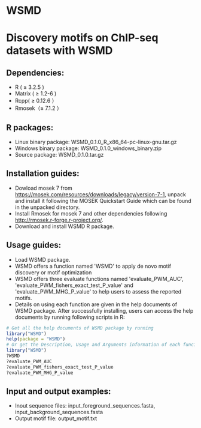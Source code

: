 # WSMD
Discovery motifs on ChIP-seq datasets with WSMD
=================================================

Dependencies:
-------
  * R ( ≥ 3.2.5 )
  * Matrix ( ≥ 1.2-6 )
  * Rcpp( ≥ 0.12.6 ）
  * Rmosek（≥ 7.1.2 ）

R packages:
-------------------------
  * Linux binary package: WSMD_0.1.0_R_x86_64-pc-linux-gnu.tar.gz
  * Windows binary package: WSMD_0.1.0_windows_binary.zip
  * Source package: WSMD_0.1.0.tar.gz
  
Installation guides:
-------------------------
  * Dowload mosek 7 from https://mosek.com/resources/downloads/legacy/version-7-1, unpack and install it following the MOSEK Quickstart Guide which can be found in the unpacked directory.
  * Install Rmosek for mosek 7 and other dependencies following http://rmosek.r-forge.r-project.org/.
  * Download and install WSMD R package.
    
Usage guides:
-------------------------
  * Load WSMD package.
  * WSMD offers a function named 'WSMD' to apply de novo motif discovery or motif optimization
  * WSMD offers three evaluate functions named 'evaluate_PWM_AUC', 'evaluate_PWM_fishers_exact_test_P_value' and 'evaluate_PWM_MHG_P_value' to help users to assess the reported motifs.
  * Details on using each function are given in the help documents of WSMD package. After successfully installing, users can access the help documents by running following scripts in R:

```r
# Get all the help documents of WSMD package by running
library("WSMD")
help(package = "WSMD")
# Or get the Description, Usage and Arguments information of each funciton directly by running
library("WSMD")
?WSMD
?evaluate_PWM_AUC
?evaluate_PWM_fishers_exact_test_P_value
?evaluate_PWM_MHG_P_value
```
 
Input and output examples:
-------------------------
  * Inout sequence files: input_foreground_sequences.fasta, input_background_sequences.fasta
  * Output motif file: output_motif.txt
